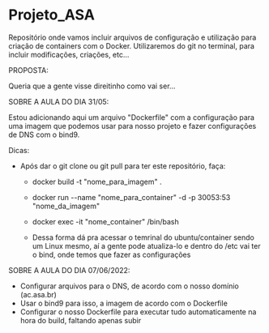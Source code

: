 # Projeto_ASA

Repositório onde vamos incluir arquivos de configuração e utilização para
criação de containers com o Docker. Utilizaremos do git no terminal, para incluir modificações, criações, etc...


PROPOSTA:

Queria que a gente visse direitinho como vai ser...


SOBRE A AULA DO DIA 31/05:

Estou adicionando aqui um arquivo "Dockerfile" com a configuração para uma imagem que podemos usar para nosso projeto e fazer configurações de DNS com o bind9.

Dicas:

- Após dar o git clone ou git pull para ter este repositório, faça:
    - docker build -t "nome_para_imagem" .
    - docker run --name "nome_para_container" -d -p 30053:53 "nome_da_imagem"
    - docker exec -it "nome_container" /bin/bash

    - Dessa forma dá pra acessar o temrinal do ubuntu/container sendo um Linux mesmo, aí a gente pode atualiza-lo e dentro do /etc vai ter o bind, onde temos que fazer as configurações

SOBRE A AULA DO DIA 07/06/2022:

- Configurar arquivos para o DNS, de acordo com o nosso domínio (ac.asa.br)
- Usar o bind9 para isso, a imagem de acordo com o Dockerfile
- Configurar o nosso Dockerfile para executar tudo automaticamente na hora do build, faltando apenas subir